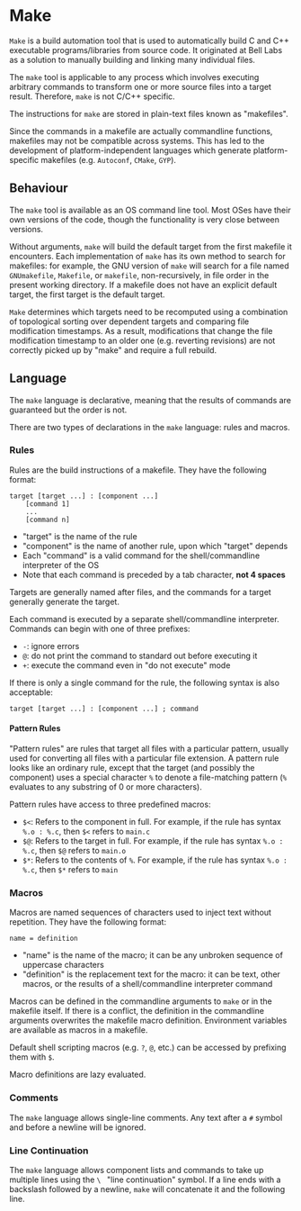 # Make

`Make` is a build automation tool that is used to automatically build C and C++ executable programs/libraries from source code. It originated at Bell Labs as a solution to manually building and linking many individual files.

The `make` tool is applicable to any process which involves executing arbitrary commands to transform one or more source files into a target result. Therefore, `make` is not C/C++ specific.

The instructions for `make` are stored in plain-text files known as "makefiles".

Since the commands in a makefile are actually commandline functions, makefiles may not be compatible across systems. This has led to the development of platform-independent languages which generate platform-specific makefiles (e.g. `Autoconf`, `CMake`, `GYP`).

## Behaviour

The `make` tool is available as an OS command line tool. Most OSes have their own versions of the code, though the functionality is very close between versions.

Without arguments, `make` will build the default target from the first makefile it encounters. Each implementation of `make` has its own method to search for makefiles: for example, the GNU version of `make` will search for a file named `GNUmakefile`, `Makefile`, or `makefile`, non-recursively, in file order in the present working directory. If a makefile does not have an explicit default target, the first target is the default target.

`Make` determines which targets need to be recomputed using a combination of topological sorting over dependent targets and comparing file modification timestamps. As a result, modifications that change the file modification timestamp to an older one (e.g. reverting revisions) are not correctly picked up by "make" and require a full rebuild.

## Language

The `make` language is declarative, meaning that the results of commands are guaranteed but the order is not.

There are two types of declarations in the `make` language: rules and macros.

### Rules

Rules are the build instructions of a makefile. They have the following format:
```
target [target ...] : [component ...]
    [command 1]
    ...
    [command n]
```
- "target" is the name of the rule
- "component" is the name of another rule, upon which "target" depends
- Each "command" is a valid command for the shell/commandline interpreter of the OS
- Note that each command is preceded by a tab character, **not 4 spaces**

Targets are generally named after files, and the commands for a target generally generate the target.

Each command is executed by a separate shell/commandline interpreter. Commands can begin with one of three prefixes:
- `-`: ignore errors
- `@`: do not print the command to standard out before executing it
- `+`: execute the command even in "do not execute" mode

If there is only a single command for the rule, the following syntax is also acceptable:
```
target [target ...] : [component ...] ; command
```

#### Pattern Rules

"Pattern rules" are rules that target all files with a particular pattern, usually used for converting all files with a particular file extension. A pattern rule looks like an ordinary rule, except that the target (and possibly the component) uses a special character `%` to denote a file-matching pattern (`%` evaluates to any substring of 0 or more characters).

Pattern rules have access to three predefined macros:
- `$<`: Refers to the component in full. For example, if the rule has syntax `%.o : %.c`, then `$<` refers to `main.c`
- `$@`: Refers to the target in full. For example, if the rule has syntax `%.o : %.c`, then `$@` refers to `main.o`
- `$*`: Refers to the contents of `%`. For example, if the rule has syntax `%.o : %.c`, then `$*` refers to `main`

### Macros

Macros are named sequences of characters used to inject text without repetition. They have the following format:
```
name = definition
```
- "name" is the name of the macro; it can be any unbroken sequence of uppercase characters
- "definition" is the replacement text for the macro: it can be text, other macros, or the results of a shell/commandline interpreter command

Macros can be defined in the commandline arguments to `make` or in the makefile itself. If there is a conflict, the definition in the commandline arguments overwrites the makefile macro definition. Environment variables are available as macros in a makefile.

Default shell scripting macros (e.g. `?`, `@`, etc.) can be accessed by prefixing them with `$`.

Macro definitions are lazy evaluated.

### Comments

The `make` language allows single-line comments. Any text after a `#` symbol and before a newline will be ignored.

### Line Continuation

The `make` language allows component lists and commands to take up multiple lines using the `\ ` "line continuation" symbol. If a line ends with a backslash followed by a newline, `make` will concatenate it and the following line.
